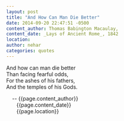 ```yaml
---
layout: post
title: "And How Can Man Die Better"
date: 2014-09-20 22:47:51 -0500
content_author: Thomas Babington Macaulay,
content_date: _Lays of Ancient Rome_, 1842
location:
author: nehar
categories: quotes
---
```


And how can man die better <br>
Than facing fearful odds, <br>
For the ashes of his fathers, <br>
And the temples of his Gods. <br>

&nbsp;&nbsp;&nbsp;&nbsp;-- {{page.content_author}} <br>
&nbsp;&nbsp;&nbsp;&nbsp;&nbsp;&nbsp;&nbsp;{{page.content_date}} <br>
&nbsp;&nbsp;&nbsp;&nbsp;&nbsp;&nbsp;&nbsp;{{page.location}}
